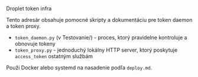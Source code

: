 Droplet token infra

Tento adresár obsahuje pomocné skripty a dokumentáciu pre token daemon a token proxy.

- `token_daemon.py` (v Testovanie/) - proces, ktorý pravidelne kontroluje a obnovuje tokeny
- `token_proxy.py` - jednoduchý lokálny HTTP server, ktorý poskytuje `access_token` ostatným službám

Použi Docker alebo systemd na nasadenie podľa `deploy.md`.
